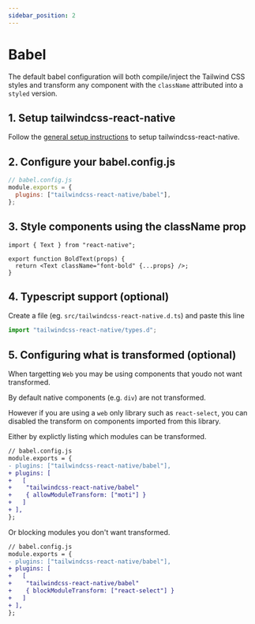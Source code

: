 ```yaml
---
sidebar_position: 2
---
```


# Babel

The default babel configuration will both compile/inject the Tailwind CSS styles and transform any component with the `className` attributed into a `styled` version.

## 1. Setup tailwindcss-react-native

Follow the [general setup instructions](/installation) to setup tailwindcss-react-native.

## 2. Configure your babel.config.js

```js
// babel.config.js
module.exports = {
  plugins: ["tailwindcss-react-native/babel"],
};
```

## 3. Style components using the className prop

```tsx
import { Text } from "react-native";

export function BoldText(props) {
  return <Text className="font-bold" {...props} />;
}
```

## 4. Typescript support (optional)

Create a file (eg. `src/tailwindcss-react-native.d.ts`) and paste this line

```js
import "tailwindcss-react-native/types.d";
```

## 5. Configuring what is transformed (optional)

When targetting `Web` you may be using components that youdo not want transformed.

By default native components (e.g. `div`) are not transformed.

However if you are using a `web` only library such as `react-select`, you can disabled the transform on components imported from this library.

Either by explictly listing which modules can be transformed.

```diff
// babel.config.js
module.exports = {
- plugins: ["tailwindcss-react-native/babel"],
+ plugins: [
+   [
+    "tailwindcss-react-native/babel"
+    { allowModuleTransform: ["moti"] }
+   ]
+ ],
};
```

Or blocking modules you don't want transformed.

```diff
// babel.config.js
module.exports = {
- plugins: ["tailwindcss-react-native/babel"],
+ plugins: [
+   [
+    "tailwindcss-react-native/babel"
+    { blockModuleTransform: ["react-select"] }
+   ]
+ ],
};
```
